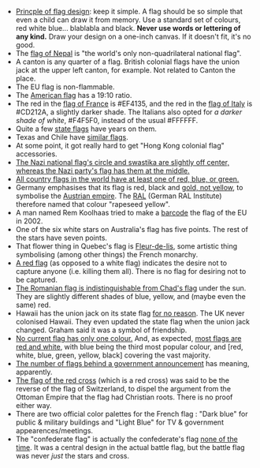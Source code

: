- [Princple of flag design](https://www.youtube.com/watch?v=pnv5iKB2hl4): keep it simple. A flag should be so simple that even a child can draw it from memory. Use a standard set of colours, red white blue... blablabla and black. **Never use words or lettering of any kind.** Draw your design on a one-inch canvas. If it doesn't fit, it's no good.
- The [flag of Nepal](https://en.wikipedia.org/wiki/Flag_of_Nepal) is "the world's only non-quadrilateral national flag".
- A canton is any quarter of a flag. British colonial flags have the union jack at the upper left canton, for example. Not related to Canton the place.
- The EU flag is non-flammable.
- The [American flag](https://en.wikipedia.org/wiki/Flag_of_the_United_States) has a 19:10 ratio.
- The red in the [flag of France](https://en.wikipedia.org/wiki/Flag_of_France) is #EF4135, and the red in the [flag of Italy](https://en.wikipedia.org/wiki/Flag_of_Italy) is #CD212A, a slightly darker shade. The Italians also opted for _a darker shade of white_, #F4F5F0, instead of the usual #FFFFFF.
- Quite a few [state flags](https://i.pinimg.com/originals/2c/69/93/2c69933a9c10f32c9a09a91ad09f61d0.gif) have years on them.
- Texas and Chile have [similar flags](http://mediad.publicbroadcasting.net/p/kera/files/styles/x_large/public/201702/flagsweb_0.jpg).
- At some point, it got really hard to get "Hong Kong colonial flag" accessories.
- [The Nazi national flag's circle and swastika are slightly off center, whereas the Nazi party's flag has them at the middle.](http://en.wikipedia.org/wiki/List_of_German_flags)
- [All country flags in the world have at least one of red, blue, or green.](https://i.redd.it/du6hb9aqy2801.png)
- Germany emphasises that its flag is red, black and [gold, not yellow](https://en.wikipedia.org/wiki/Flag_of_Germany#Color), to symbolise the [Austrian empire](https://en.wikipedia.org/wiki/Austrian_Empire). The [RAL](https://en.wikipedia.org/wiki/RAL_colour_standard) (German RAL Institute) therefore named that colour "rapeseed yellow".
- A man named Rem Koolhaas tried to make a [barcode](https://en.wikipedia.org/wiki/Rem_Koolhaas#European_Flag_proposal) the flag of the EU in 2002.
- One of the six white stars on Australia's flag has five points. The rest of the stars have seven points.
- That flower thing in Quebec's flag is [Fleur-de-lis](https://en.wikipedia.org/wiki/Fleur-de-lis), some artistic thing symbolising (among other things) the French monarchy.
- [A red flag](https://en.wikipedia.org/wiki/No_quarter) (as opposed to a white flag) indicates the desire not to capture anyone (i.e. killing them all). There is no flag for desiring not to be captured.
- [The Romanian flag is indistinguishable from Chad's flag](http://www.msn.com/en-au/travel/other/10-of-the-worlds-most-confusing-flags-and-how-to-figure-them-out/ar-BBvIfW5) under the sun. They are slightly different shades of blue, yellow, and (maybe even the same) red.
- Hawaii has the union jack on its state flag [for no reason](https://www.bbc.com/news/magazine-35890670). The UK never colonised Hawaii. They even updated the state flag when the union jack changed. Graham said it was a symbol of friendship.
- [No current flag has only one colour.](https://en.wikipedia.org/wiki/List_of_flags_by_number_of_colors) And, as expected, [most flags are red and white](http://www.infocaptor.com/dashboard/color-and-pattern-analysis-on-flags-of-countries-simple-visualization-but-interesting-data), with blue being the third most popular colour, and [red, white, blue, green, yellow, black] covering the vast majority.
- [The number of flags behind a government announcement](http://www.theguardian.com/news/datablog/2015/jun/24/10-flag-announcement-brings-government-flag-count-to-all-time-high?CMP=soc_567) has meaning, apparently.
- [The flag of the red cross](https://en.wikipedia.org/wiki/International_Red_Cross_and_Red_Crescent_Movement#Emblems_in_use) (which is a red cross) was said to be the reverse of the flag of Switzerland, to dispel the argument from the Ottoman Empire that the flag had Christian roots. There is no proof either way.
- There are two official color palettes for the French flag : "Dark blue" for public & military buildings and "Light Blue" for TV & government appearences/meetings.
- The "confederate flag" is actually the confederate's flag [none of the time](https://www.youtube.com/watch?v=ULBCuHIpNgU&list=PLqs5ohhass_TWuJqc36II6McLxqLcRJfO&index=2). It was a central design in the actual battle flag, but the battle flag was never *just* the stars and cross.
